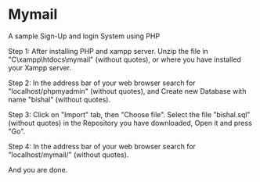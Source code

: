 # Mymail
A sample Sign-Up and login System using PHP

Step 1: After installing PHP and xampp server. Unzip the file in "C\xampp\htdocs\mymail\" (without quotes), or where you have installed your Xampp server.

Step 2: In the address bar of your web browser search for "localhost/phpmyadmin" (without quotes), and Create new Database with name "bishal" (without quotes).

Step 3: Click on "Import" tab, then "Choose file". Select the file "bishal.sql" (without quotes) in the Repository you have downloaded, Open it and press "Go".

Step 4: In the address bar of your web browser search for "localhost/mymail/" (without quotes).


And you are done.
